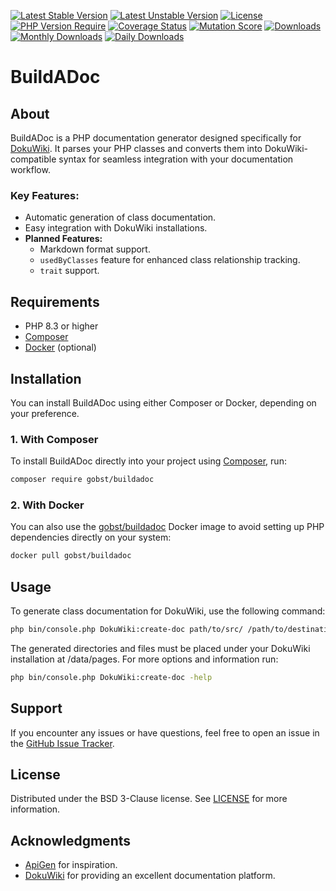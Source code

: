 [![Latest Stable Version](https://poser.pugx.org/gobst/buildadoc/version.svg)](https://packagist.org/packages/gobst/buildadoc)
[![Latest Unstable Version](https://poser.pugx.org/gobst/buildadoc/v/unstable.svg)](https://packagist.org/packages/gobst/buildadoc)
[![License](https://poser.pugx.org/gobst/buildadoc/license.svg)](https://packagist.org/packages/gobst/buildadoc)
[![PHP Version Require](https://poser.pugx.org/gobst/buildadoc/require/php)](https://packagist.org/packages/gobst/buildadoc)
[![Coverage Status](https://coveralls.io/repos/github/gobst/buildadoc/badge.svg?branch=main)](https://coveralls.io/github/gobst/buildadoc?branch=main)
[![Mutation Score](https://img.shields.io/badge/Mutation_Score-35.87%25-brightgreen)](https://img.shields.io/badge/Mutation_Score-35.87%25-brightgreen)
[![Downloads](https://poser.pugx.org/gobst/buildadoc/d/total.svg)](https://packagist.org/packages/gobst/buildadoc)
[![Monthly Downloads](http://poser.pugx.org/gobst/buildadoc/d/monthly.svg)](https://packagist.org/packages/gobst/buildadoc)
[![Daily Downloads](http://poser.pugx.org/gobst/buildadoc/d/daily.svg)](https://packagist.org/packages/gobst/buildadoc)

# BuildADoc

## About

BuildADoc is a PHP documentation generator designed specifically for [DokuWiki](https://github.com/dokuwiki/dokuwiki). 
It parses your PHP classes and converts them into DokuWiki-compatible syntax for seamless integration with your documentation workflow.

### Key Features:
- Automatic generation of class documentation.
- Easy integration with DokuWiki installations.
- **Planned Features:**
    - Markdown format support.
    - `usedByClasses` feature for enhanced class relationship tracking.
    - `trait` support.

## Requirements
- PHP 8.3 or higher
- [Composer](https://getcomposer.org/)
- [Docker](https://www.docker.com/) (optional)

## Installation

You can install BuildADoc using either Composer or Docker, depending on your preference.

### 1. With Composer

To install BuildADoc directly into your project using [Composer](https://getcomposer.org/), run:

```bash
composer require gobst/buildadoc
```

### 2. With Docker

You can also use the [gobst/buildadoc](https://hub.docker.com/r/gobst/buildadoc) Docker image to avoid setting up PHP dependencies directly on your system:

```bash
docker pull gobst/buildadoc
```

## Usage

To generate class documentation for DokuWiki, use the following command:

```bash 
php bin/console.php DokuWiki:create-doc path/to/src/ /path/to/destination/dir/ projectname
```

The generated directories and files must be placed under your DokuWiki installation at /data/pages.
For more options and information run:

```bash 
php bin/console.php DokuWiki:create-doc -help
```

## Support

If you encounter any issues or have questions, feel free to open an issue in the [GitHub Issue Tracker](https://github.com/gobst/buildadoc/issues).

## License

Distributed under the BSD 3-Clause license. See [LICENSE](LICENSE) for more information.

## Acknowledgments

- [ApiGen](https://github.com/ApiGen/ApiGen) for inspiration.
- [DokuWiki](https://github.com/dokuwiki/dokuwiki) for providing an excellent documentation platform.